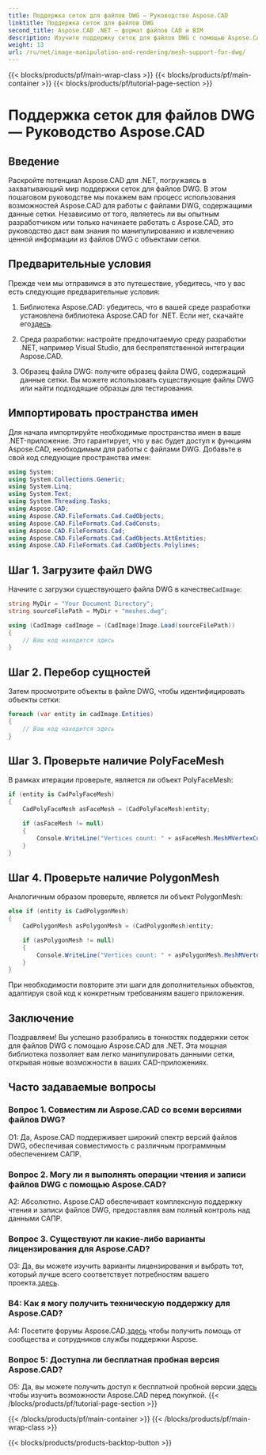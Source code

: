 ```yaml
---
title: Поддержка сеток для файлов DWG — Руководство Aspose.CAD
linktitle: Поддержка сеток для файлов DWG
second_title: Aspose.CAD .NET — формат файлов CAD и BIM
description: Изучите поддержку сеток для файлов DWG с помощью Aspose.CAD для .NET. Расширьте возможности своих CAD-приложений с помощью мощных возможностей манипулирования сетками.
weight: 13
url: /ru/net/image-manipulation-and-rendering/mesh-support-for-dwg/
---
```


{{< blocks/products/pf/main-wrap-class >}}
{{< blocks/products/pf/main-container >}}
{{< blocks/products/pf/tutorial-page-section >}}

# Поддержка сеток для файлов DWG — Руководство Aspose.CAD

## Введение

Раскройте потенциал Aspose.CAD для .NET, погружаясь в захватывающий мир поддержки сеток для файлов DWG. В этом пошаговом руководстве мы покажем вам процесс использования возможностей Aspose.CAD для работы с файлами DWG, содержащими данные сетки. Независимо от того, являетесь ли вы опытным разработчиком или только начинаете работать с Aspose.CAD, это руководство даст вам знания по манипулированию и извлечению ценной информации из файлов DWG с объектами сетки.

## Предварительные условия

Прежде чем мы отправимся в это путешествие, убедитесь, что у вас есть следующие предварительные условия:

1.  Библиотека Aspose.CAD: убедитесь, что в вашей среде разработки установлена библиотека Aspose.CAD for .NET. Если нет, скачайте его[здесь](https://releases.aspose.com/cad/net/).

2. Среда разработки: настройте предпочитаемую среду разработки .NET, например Visual Studio, для беспрепятственной интеграции Aspose.CAD.

3. Образец файла DWG: получите образец файла DWG, содержащий данные сетки. Вы можете использовать существующие файлы DWG или найти подходящие образцы для тестирования.

## Импортировать пространства имен

Для начала импортируйте необходимые пространства имен в ваше .NET-приложение. Это гарантирует, что у вас будет доступ к функциям Aspose.CAD, необходимым для работы с файлами DWG. Добавьте в свой код следующие пространства имен:

```csharp
using System;
using System.Collections.Generic;
using System.Linq;
using System.Text;
using System.Threading.Tasks;
using Aspose.CAD;
using Aspose.CAD.FileFormats.Cad.CadObjects;
using Aspose.CAD.FileFormats.Cad.CadConsts;
using Aspose.CAD.FileFormats.Cad;
using Aspose.CAD.FileFormats.Cad.CadObjects.AttEntities;
using Aspose.CAD.FileFormats.Cad.CadObjects.Polylines;
```

## Шаг 1. Загрузите файл DWG

 Начните с загрузки существующего файла DWG в качестве`CadImage`:

```csharp
string MyDir = "Your Document Directory";
string sourceFilePath = MyDir + "meshes.dwg";

using (CadImage cadImage = (CadImage)Image.Load(sourceFilePath))
{
    // Ваш код находится здесь
}
```

## Шаг 2. Перебор сущностей

Затем просмотрите объекты в файле DWG, чтобы идентифицировать объекты сетки:

```csharp
foreach (var entity in cadImage.Entities)
{
    // Ваш код находится здесь
}
```

## Шаг 3. Проверьте наличие PolyFaceMesh

В рамках итерации проверьте, является ли объект PolyFaceMesh:

```csharp
if (entity is CadPolyFaceMesh)
{
    CadPolyFaceMesh asFaceMesh = (CadPolyFaceMesh)entity;

    if (asFaceMesh != null)
    {
        Console.WriteLine("Vertices count: " + asFaceMesh.MeshMVertexCount);
    }
}
```

## Шаг 4. Проверьте наличие PolygonMesh

Аналогичным образом проверьте, является ли объект PolygonMesh:

```csharp
else if (entity is CadPolygonMesh)
{
    CadPolygonMesh asPolygonMesh = (CadPolygonMesh)entity;

    if (asPolygonMesh != null)
    {
        Console.WriteLine("Vertices count: " + asPolygonMesh.MeshMVertexCount);
    }
}
```

При необходимости повторите эти шаги для дополнительных объектов, адаптируя свой код к конкретным требованиям вашего приложения.

## Заключение

Поздравляем! Вы успешно разобрались в тонкостях поддержки сеток для файлов DWG с помощью Aspose.CAD для .NET. Эта мощная библиотека позволяет вам легко манипулировать данными сетки, открывая новые возможности в ваших CAD-приложениях.

## Часто задаваемые вопросы

### Вопрос 1. Совместим ли Aspose.CAD со всеми версиями файлов DWG?

О1: Да, Aspose.CAD поддерживает широкий спектр версий файлов DWG, обеспечивая совместимость с различным программным обеспечением САПР.

### Вопрос 2. Могу ли я выполнять операции чтения и записи файлов DWG с помощью Aspose.CAD?

А2: Абсолютно. Aspose.CAD обеспечивает комплексную поддержку чтения и записи файлов DWG, предоставляя вам полный контроль над данными САПР.

### Вопрос 3. Существуют ли какие-либо варианты лицензирования для Aspose.CAD?

 О3: Да, вы можете изучить варианты лицензирования и выбрать тот, который лучше всего соответствует потребностям вашего проекта.[здесь](https://purchase.aspose.com/buy).

### В4: Как я могу получить техническую поддержку для Aspose.CAD?

 A4: Посетите форумы Aspose.CAD.[здесь](https://forum.aspose.com/c/cad/19) чтобы получить помощь от сообщества и сотрудников службы поддержки Aspose.

### Вопрос 5: Доступна ли бесплатная пробная версия Aspose.CAD?

 О5: Да, вы можете получить доступ к бесплатной пробной версии.[здесь](https://releases.aspose.com/) чтобы изучить возможности Aspose.CAD перед покупкой.
{{< /blocks/products/pf/tutorial-page-section >}}

{{< /blocks/products/pf/main-container >}}
{{< /blocks/products/pf/main-wrap-class >}}

{{< blocks/products/products-backtop-button >}}
